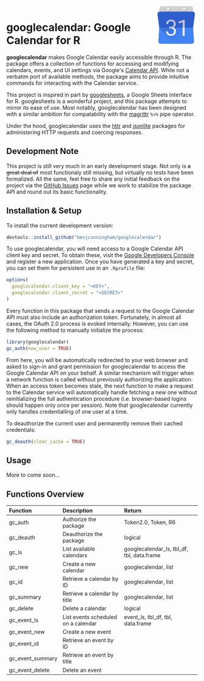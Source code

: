 
<!-- README.md is generated from README.Rmd. Please edit that file. -->
<img src="icon.png" align="right"/>

googlecalendar: Google Calendar for R
=====================================

**googlecalendar** makes Google Calendar easily accessible through R. The package offers a collection of functions for accessing and modifying calendars, events, and UI settings via Google's [Calendar API](https://developers.google.com/google-apps/calendar/). While not a verbatim port of available methods, the package aims to provide intuitive commands for interacting with the Calendar service.

This project is inspired in part by [googlesheets](https://github.com/jennybc/googlesheets), a Google Sheets interface for R. googlesheets is a wonderful project, and this package attempts to mirror its ease of use. Most notably, googlecalendar has been designed with a similar ambition for compatability with the [magrittr](https://github.com/smbache/magrittr) `%>%` pipe operator.

Under the hood, googlecalendar uses the [httr](https://github.com/hadley/httr) and [jsonlite](https://github.com/jeroenooms/jsonlite) packages for administering HTTP requests and coercing responses.

Development Note
----------------

This project is still very much in an early development stage. Not only is ~~a great deal of~~ most functionaly still missing, but virtually no tests have been formalized. All the same, feel free to share any initial feedback on the project via the [GitHub Issues](https://github.com/benjcunningham/googlecalendar/issues) page while we work to stabilize the package API and round out its basic functionality.

Installation & Setup
--------------------

To install the current development version:

``` r
devtools::install_github("benjcunningham/googlecalendar")
```

To use googlecalendar, you will need access to a Google Calendar API client key and secret. To obtain these, visit the [Google Developers Console](https://console.developers.google.com/) and register a new application. Once you have generated a key and secret, you can set them for persistent use in an `.Rprofile` file:

``` r
options(
  googlecalendar.client_key = "<KEY>",
  googlecalendar.client_secret = "<SECRET>"
)
```

Every function in this package that sends a request to the Google Calendar API must also include an authorization token. Fortunately, in almost all cases, the OAuth 2.0 process is evoked internally. However, you can use the following method to manually initialize the process:

``` r
library(googlecalendar)
gc_auth(new_user = TRUE)
```

From here, you will be automatically redirected to your web browser and asked to sign-in and grant permission for googlecalendar to access the Google Calendar API on your behalf. A similar mechanism will trigger when a network function is called without previously authorizing the application. When an access token becomes stale, the next function to make a request to the Calendar service will automatically handle fetching a new one without reinitializing the full authentication procedure (i.e. browser-based logins should happen only once per session). Note that googlecalendar currently only handles credentialling of one user at a time.

To deauthorize the current user and permanently remove their cached credentials:

``` r
gc_deauth(clear_cache = TRUE)
```

Usage
-----

More to come soon...

Functions Overview
------------------

| Function           | Description                         | Return                                       |
|:-------------------|:------------------------------------|:---------------------------------------------|
| gc\_auth           | Authorize the package               | Token2.0, Token, R6                          |
| gc\_deauth         | Deauthorize the package             | logical                                      |
| gc\_ls             | List available calendars            | googlecalendar\_ls, tbl\_df, tbl, data.frame |
| gc\_new            | Create a new calendar               | googlecalendar, list                         |
| gc\_id             | Retrieve a calendar by ID           | googlecalendar, list                         |
| gc\_summary        | Retrieve a calendar by title        | googlecalendar, list                         |
| gc\_delete         | Delete a calendar                   | logical                                      |
| gc\_event\_ls      | List events scheduled on a calendar | event\_ls, tbl\_df, tbl, data.frame          |
| gc\_event\_new     | Create a new event                  |                                              |
| gc\_event\_id      | Retrieve an event by ID             |                                              |
| gc\_event\_summary | Retrieve an event by title          |                                              |
| gc\_event\_delete  | Delete an event                     |                                              |
